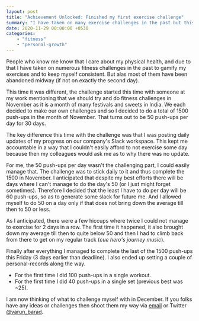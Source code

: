 ```yaml
---
layout: post
title: "Achievement Unlocked: Finished my first exercise challenge"
summary: "I have taken on many exercise challenges in the past but this is the first time I finished one."
date: 2020-11-29 00:00:00 +0530
categories:
    - "fitness"
    - "personal-growth"
---
```


People who know me know that I care about my physical health, and due to that I have taken on numerous fitness challenges in the past to gamify my exercises and to keep myself consistent. But alas most of them have been abandoned midway (if not on exactly the second day).

This time it was different, the challenge started this time with someone at my work mentioning that we should try and do fitness challenges in November as it is a month of many festivals and sweets in India. We each decided to make our own challenges and so I decided to do a total of 1500 push-ups in the month of November. That turns out to be 50 push-ups per day for 30 days.

The key difference this time with the challenge was that I was posting daily updates of my progress on our company's Slack workspace. This kept me accountable in a way that I couldn't easily afford to not exercise some day because then my colleagues would ask me as to why there was no update.

For me, the 50 push-ups per day wasn't the challenging part, I could easily manage that. The challenge was to stick daily to it and thus complete the 1500 in November. I anticipated that despite my best efforts there will be days where I can't manage to do the day's 50 (or I just might forget sometimes). Therefore I decided that the least I have to do per day will be 60 push-ups, so as to generate some slack for future me. And I allowed myself to do 50 on a day only if that does not bring down the average till then to 50 or less.

As I anticipated, there were a few hiccups where twice I could not manage to exercise for 2 days in a row. The first time it happened, it also brought down my average till then to quite below 50 and then I had to climb back from there to get on my regular track (_cue hero's journey music_).

Finally after everything I managed to complete the last of the 1500 push-ups this Friday (3 days earlier than deadline). I also ended up setting a couple of personal-records along the way.

- For the first time I did 100 push-ups in a single workout.
- For the first time I did 40 push-ups in a single set (previous best was ~25).

I am now thinking of what to challenge myself with in December. If you folks have any ideas or challenges then shoot them my way via [email](mailto:contact@varunbarad.com) or Twitter [@varun_barad](https://twitter.com/varun_barad).
